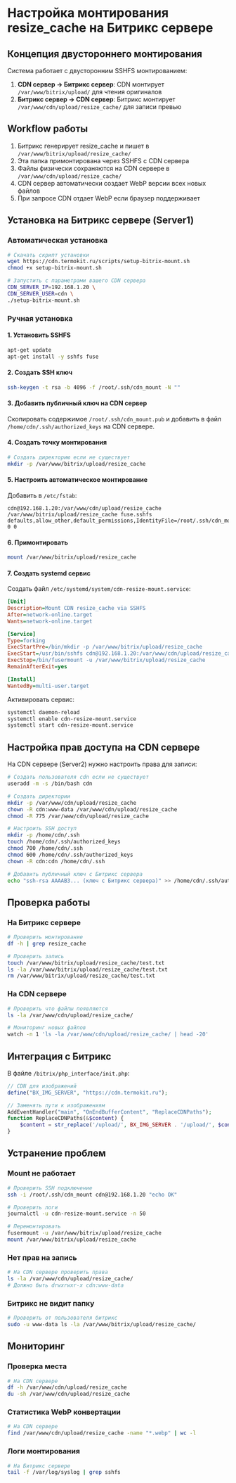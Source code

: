 # Настройка монтирования resize_cache на Битрикс сервере

## Концепция двустороннего монтирования

Система работает с двусторонним SSHFS монтированием:

1. **CDN сервер → Битрикс сервер**: CDN монтирует `/var/www/bitrix/upload/` для чтения оригиналов
2. **Битрикс сервер → CDN сервер**: Битрикс монтирует `/var/www/cdn/upload/resize_cache/` для записи превью

## Workflow работы

1. Битрикс генерирует resize_cache и пишет в `/var/www/bitrix/upload/resize_cache/`
2. Эта папка примонтирована через SSHFS с CDN сервера
3. Файлы физически сохраняются на CDN сервере в `/var/www/cdn/upload/resize_cache/`
4. CDN сервер автоматически создает WebP версии всех новых файлов
5. При запросе CDN отдает WebP если браузер поддерживает

## Установка на Битрикс сервере (Server1)

### Автоматическая установка

```bash
# Скачать скрипт установки
wget https://cdn.termokit.ru/scripts/setup-bitrix-mount.sh
chmod +x setup-bitrix-mount.sh

# Запустить с параметрами вашего CDN сервера
CDN_SERVER_IP=192.168.1.20 \
CDN_SERVER_USER=cdn \
./setup-bitrix-mount.sh
```

### Ручная установка

#### 1. Установить SSHFS

```bash
apt-get update
apt-get install -y sshfs fuse
```

#### 2. Создать SSH ключ

```bash
ssh-keygen -t rsa -b 4096 -f /root/.ssh/cdn_mount -N ""
```

#### 3. Добавить публичный ключ на CDN сервер

Скопировать содержимое `/root/.ssh/cdn_mount.pub` и добавить в файл `/home/cdn/.ssh/authorized_keys` на CDN сервере.

#### 4. Создать точку монтирования

```bash
# Создать директорию если не существует
mkdir -p /var/www/bitrix/upload/resize_cache
```

#### 5. Настроить автоматическое монтирование

Добавить в `/etc/fstab`:

```
cdn@192.168.1.20:/var/www/cdn/upload/resize_cache /var/www/bitrix/upload/resize_cache fuse.sshfs defaults,allow_other,default_permissions,IdentityFile=/root/.ssh/cdn_mount,reconnect,ServerAliveInterval=15,ServerAliveCountMax=3 0 0
```

#### 6. Примонтировать

```bash
mount /var/www/bitrix/upload/resize_cache
```

#### 7. Создать systemd сервис

Создать файл `/etc/systemd/system/cdn-resize-mount.service`:

```ini
[Unit]
Description=Mount CDN resize_cache via SSHFS
After=network-online.target
Wants=network-online.target

[Service]
Type=forking
ExecStartPre=/bin/mkdir -p /var/www/bitrix/upload/resize_cache
ExecStart=/usr/bin/sshfs cdn@192.168.1.20:/var/www/cdn/upload/resize_cache /var/www/bitrix/upload/resize_cache -o allow_other,default_permissions,IdentityFile=/root/.ssh/cdn_mount,reconnect,ServerAliveInterval=15,ServerAliveCountMax=3
ExecStop=/bin/fusermount -u /var/www/bitrix/upload/resize_cache
RemainAfterExit=yes

[Install]
WantedBy=multi-user.target
```

Активировать сервис:

```bash
systemctl daemon-reload
systemctl enable cdn-resize-mount.service
systemctl start cdn-resize-mount.service
```

## Настройка прав доступа на CDN сервере

На CDN сервере (Server2) нужно настроить права для записи:

```bash
# Создать пользователя cdn если не существует
useradd -m -s /bin/bash cdn

# Создать директории
mkdir -p /var/www/cdn/upload/resize_cache
chown -R cdn:www-data /var/www/cdn/upload/resize_cache
chmod -R 775 /var/www/cdn/upload/resize_cache

# Настроить SSH доступ
mkdir -p /home/cdn/.ssh
touch /home/cdn/.ssh/authorized_keys
chmod 700 /home/cdn/.ssh
chmod 600 /home/cdn/.ssh/authorized_keys
chown -R cdn:cdn /home/cdn/.ssh

# Добавить публичный ключ с Битрикс сервера
echo "ssh-rsa AAAAB3... (ключ с Битрикс сервера)" >> /home/cdn/.ssh/authorized_keys
```

## Проверка работы

### На Битрикс сервере

```bash
# Проверить монтирование
df -h | grep resize_cache

# Проверить запись
touch /var/www/bitrix/upload/resize_cache/test.txt
ls -la /var/www/bitrix/upload/resize_cache/test.txt
rm /var/www/bitrix/upload/resize_cache/test.txt
```

### На CDN сервере

```bash
# Проверить что файлы появляются
ls -la /var/www/cdn/upload/resize_cache/

# Мониторинг новых файлов
watch -n 1 'ls -la /var/www/cdn/upload/resize_cache/ | head -20'
```

## Интеграция с Битрикс

В файле `/bitrix/php_interface/init.php`:

```php
// CDN для изображений
define("BX_IMG_SERVER", "https://cdn.termokit.ru");

// Заменять пути к изображениям
AddEventHandler("main", "OnEndBufferContent", "ReplaceCDNPaths");
function ReplaceCDNPaths(&$content) {
    $content = str_replace('/upload/', BX_IMG_SERVER . '/upload/', $content);
}
```

## Устранение проблем

### Mount не работает

```bash
# Проверить SSH подключение
ssh -i /root/.ssh/cdn_mount cdn@192.168.1.20 "echo OK"

# Проверить логи
journalctl -u cdn-resize-mount.service -n 50

# Перемонтировать
fusermount -u /var/www/bitrix/upload/resize_cache
mount /var/www/bitrix/upload/resize_cache
```

### Нет прав на запись

```bash
# На CDN сервере проверить права
ls -la /var/www/cdn/upload/resize_cache/
# Должно быть drwxrwxr-x cdn:www-data
```

### Битрикс не видит папку

```bash
# Проверить от пользователя битрикс
sudo -u www-data ls -la /var/www/bitrix/upload/resize_cache/
```

## Мониторинг

### Проверка места

```bash
# На CDN сервере
df -h /var/www/cdn/upload/resize_cache
du -sh /var/www/cdn/upload/resize_cache
```

### Статистика WebP конвертации

```bash
# На CDN сервере
find /var/www/cdn/upload/resize_cache -name "*.webp" | wc -l
```

### Логи монтирования

```bash
# На Битрикс сервере
tail -f /var/log/syslog | grep sshfs
```